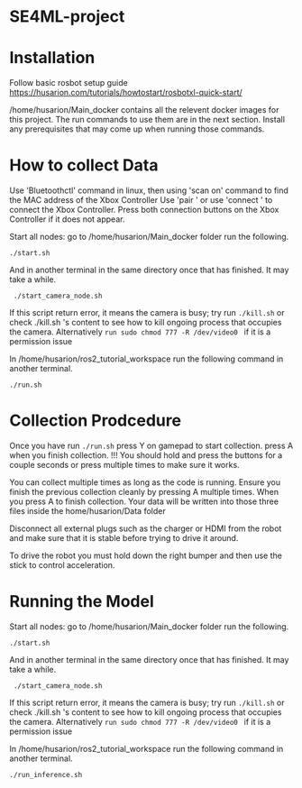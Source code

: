 # SE4ML-project
# Installation 
Follow basic rosbot setup guide https://husarion.com/tutorials/howtostart/rosbotxl-quick-start/

/home/husarion/Main_docker contains all the relevent docker images for this project. The run commands to use them are in the next section. 
Install any prerequisites that may come up when running those commands. 


# How to collect Data
Use 'Bluetoothctl' command in linux, then using 'scan on' command to find the MAC address of the Xbox Controller
Use 'pair <MAC address>' or use 'connect <Mac addresss>' to connect the Xbox Controller. Press both connection buttons on the Xbox Controller if it does not appear.

Start all nodes:
go to /home/husarion/Main_docker folder run the following.
```
./start.sh
```
And in another terminal in the same directory once that has finished. It may take a while. 
```
 ./start_camera_node.sh    
```
If this script return error, it means the camera is busy; try run ``./kill.sh`` or check ./kill.sh 's content to see how to kill ongoing process that occupies the camera. 
Alternatively ``run sudo chmod 777 -R /dev/video0 `` if it is a permission issue

In /home/husarion/ros2_tutorial_workspace run the following command in another terminal. 
```
./run.sh
```
# Collection Prodcedure 
Once you have run ``./run.sh``
press Y on gamepad to start collection.
press A when you finish collection.
!!! You should hold and press the buttons for a couple seconds or press multiple times to make sure it works. 

You can collect multiple times as long as the code is running. Ensure you finish the previous collection cleanly by pressing A multiple times.
When you press A to finish collection. Your data will be written into those three files inside the home/husarion/Data folder

Disconnect all external plugs such as the charger or HDMI from the robot and make sure that it is stable before trying to drive it around. 

To drive the robot you must hold down the right bumper and then use the stick to control acceleration. 

# Running the Model 
Start all nodes:
go to /home/husarion/Main_docker folder run the following.
```
./start.sh
```
And in another terminal in the same directory once that has finished. It may take a while. 
```
 ./start_camera_node.sh    
```
If this script return error, it means the camera is busy; try run ``./kill.sh`` or check ./kill.sh 's content to see how to kill ongoing process that occupies the camera. 
Alternatively ``run sudo chmod 777 -R /dev/video0 `` if it is a permission issue

In /home/husarion/ros2_tutorial_workspace run the following command in another terminal. 
```
./run_inference.sh
```


